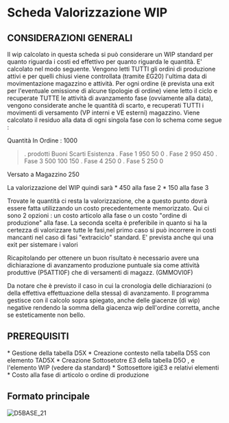 # Scheda Valorizzazione WIP

## CONSIDERAZIONI GENERALI
Il wip calcolato in questa scheda si può considerare un WIP standard per quanto riguarda i costi ed effettivo per quanto riguarda le quantità. E' calcolato nel modo seguente.
Vengono letti TUTTI gli ordini di produzione attivi e per quelli chiusi viene controllata (tramite £G20) l'ultima data di movimentazione magazzino e attività.
Per ogni ordine (è prevista una exit per l'eventuale omissione di alcune tipologie di ordine) viene letto il ciclo e recuperate TUTTE le attività di avanzamento fase (ovviamente alla data), vengono
considerate anche le quantità di scarto, e recuperati TUTTI i movimenti di versamento (VP interni e VE esterni) magazzino.
Viene calcolato il residuo alla data di ogni singola fase con lo schema come segue : 

  Quantità In Ordine :  1000
>.                 prodotti  Buoni     Scarti    Esistenza
.       Fase 1                950         50            0
.       Fase 2                950                     450
.       Fase 3                500        100          150
.       Fase 4                250                       0
.       Fase 5                250                       0

  Versato a Magazzino 250


La valorizzazione del WIP quindi sarà
 \* 450 alla fase 2
 \* 150 alla fase 3

Trovate  le quantità ci resta la valorizzazione, che a questo punto dovrà essere fatta utilizzando un costo precedentemente memorizzato.
Qui ci sono 2 opzioni :  un costo articolo alla fase o un costo "ordine di produzione" alla fase.
La seconda scelta è preferibile in quanto si ha la certezza di valorizzare tutte le fasi,nel primo caso si può incorrere in costi mancanti nel caso di fasi "extraciclo" standard.
E' prevista anche qui una exit per sistemare i valori

Ricapitolando per ottenere un buon risultato è necessario avere una dichiarazione di avanzamento produzione puntuale sia come attività produttive (P5ATTI0F) che di versamenti di magazz. (GMMOVI0F)

Da notare che è previsto il caso in cui la cronologia delle dichiarazioni (o della effettiva effettuazione della stessa) di avanzamento. Il programma gestisce con il calcolo sopra spiegato, anche delle giacenze (di wip) negative rendendo la somma della giacenza wip dell'ordine corretta, anche se esteticamente non bello.

## PREREQUISITI
 \* Gestione della tabella D5X
 \* Creazione contesto nella tabella D5S con elemento TAD5X
 \* Creazione Sottosetotre £3 della tabella D5O , e l'elemento WIP (vedere da standard)
 \* Sottosettore igi£3 e relativi elementi
 \* Costo alla fase di articolo o ordine di produzione

## Formato principale

![D5BASE_21](https://doc.smeup.com/immagini/MBDOC_SCH-D5VWIP/D5BASE_21.png)